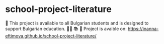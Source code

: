 # school-project-literature
📌 This project is available to all Bulgarian students and is designed to support Bulgarian education. 👩‍🏫 📚
📌 Project is avaible on: https://inanna-eftimova.github.io/school-project-literature/
